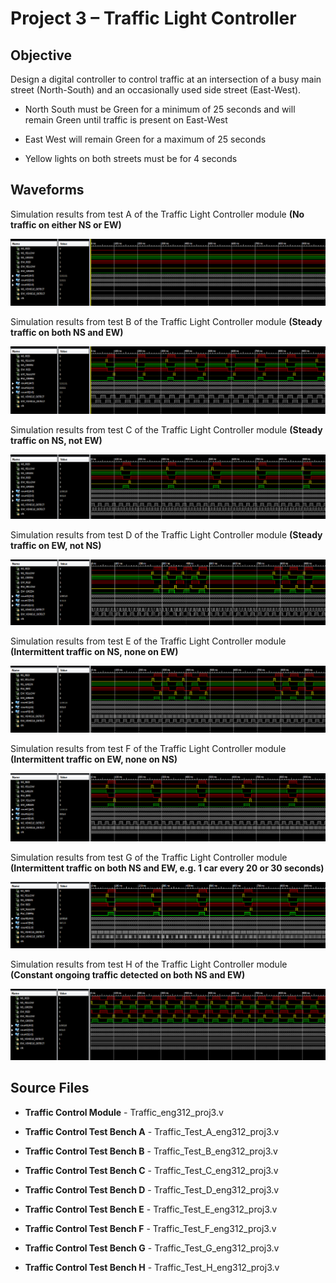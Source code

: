 # Project 3 – Traffic Light Controller

## Objective

Design a digital controller to control traffic at an intersection of a busy main street (North-South) and an occasionally used side street (East-West).

- North South must be Green for a minimum of 25 seconds and will remain Green until traffic is present on East-West

- East West will remain Green for a maximum of 25 seconds

- Yellow lights on both streets must be for 4 seconds


## Waveforms

Simulation results from test A of the Traffic Light Controller module **(No traffic on either NS or EW)**

![Project_2 Waveform for Test A](https://github.com/Megha052002/Projects/blob/b4cbecad7390a6291c540e65bad86be3a03d24ec/Project_2/Simulation%20Waveforms/project2_test_A.png)


Simulation results from test B of the Traffic Light Controller module **(Steady traffic on both NS and EW)**

![Project_2 Waveform for Test B](https://github.com/Megha052002/Projects/blob/b4cbecad7390a6291c540e65bad86be3a03d24ec/Project_2/Simulation%20Waveforms/project2_test_B.png)


Simulation results from test C of the Traffic Light Controller module **(Steady traffic on NS, not EW)**

![Project_2 Waveform for Test C](https://github.com/Megha052002/Projects/blob/b4cbecad7390a6291c540e65bad86be3a03d24ec/Project_2/Simulation%20Waveforms/project2_test_C.png)


Simulation results from test D of the Traffic Light Controller module **(Steady traffic on EW, not NS)**

![Project_2 Waveform for Test D](https://github.com/Megha052002/Projects/blob/b4cbecad7390a6291c540e65bad86be3a03d24ec/Project_2/Simulation%20Waveforms/project2_test_D.png)


Simulation results from test E of the Traffic Light Controller module **(Intermittent traffic on NS, none on EW)**

![Project_2 Waveform for Test E](https://github.com/Megha052002/Projects/blob/b4cbecad7390a6291c540e65bad86be3a03d24ec/Project_2/Simulation%20Waveforms/project2_test_E.png)


Simulation results from test F of the Traffic Light Controller module **(Intermittent traffic on EW, none on NS)**

![Project_2 Waveform for Test F](https://github.com/Megha052002/Projects/blob/b4cbecad7390a6291c540e65bad86be3a03d24ec/Project_2/Simulation%20Waveforms/project2_test_F.png)


Simulation results from test G of the Traffic Light Controller module **(Intermittent traffic on both NS and EW, e.g. 1 car every 20 or 30 seconds)**

![Project_2 Waveform for Test G](https://github.com/Megha052002/Projects/blob/b4cbecad7390a6291c540e65bad86be3a03d24ec/Project_2/Simulation%20Waveforms/project2_test_G.png)


Simulation results from test H of the Traffic Light Controller module **(Constant ongoing traffic detected on both NS and EW)**

![Project_2 Waveform for Test H](https://github.com/Megha052002/Projects/blob/b4cbecad7390a6291c540e65bad86be3a03d24ec/Project_2/Simulation%20Waveforms/project2_test_H.png)

## Source Files

- **Traffic Control Module** - Traffic_eng312_proj3.v

- **Traffic Control Test Bench A** - Traffic_Test_A_eng312_proj3.v

- **Traffic Control Test Bench B** - Traffic_Test_B_eng312_proj3.v

- **Traffic Control Test Bench C** - Traffic_Test_C_eng312_proj3.v
	
- **Traffic Control Test Bench D** - Traffic_Test_D_eng312_proj3.v

- **Traffic Control Test Bench E** - Traffic_Test_E_eng312_proj3.v

- **Traffic Control Test Bench F** - Traffic_Test_F_eng312_proj3.v

- **Traffic Control Test Bench G** - Traffic_Test_G_eng312_proj3.v

- **Traffic Control Test Bench H** - Traffic_Test_H_eng312_proj3.v
